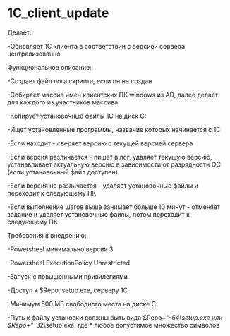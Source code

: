 # 1C_client_update

Делает:

-Обновляет 1С клиента в соответствии с версией сервера централизованно

Функциональное описание: 

-Создает файл лога скрипта, если он не создан

-Собирает массив имен клиентских ПК windows из AD, далее делает для каждого из участников массива

-Копирует установочные файлы 1С на диск С:

-Ищет установленные программы, название которых начинается с 1С

-Если находит - сверяет версию с текущей версией сервера

-Если версия различается - пишет в лог, удаляет текущую версию, устанавливает актуальную версию в зависимости от разрядности ОС (если установочный файл доступен)

-Если версия не различается - удаляет установочные файлы и переходит к следующему ПК

-Если выполнение шагов выше занимает больше 10 минут - отменяет задание и удаляет установочные файлы, потом переходит к следующему ПК

Требования к внедрению:

-Powersheel минимально версии 3

-Powersheel ExecutionPolicy Unrestricted

-Запуск с повышенными привилегиями

-Доступ к $Repo, setup.exe, серверу 1С

-Минимум 500 МБ свободного места на диске C:

-Путь к файлу установки должны быть вида $Repo+"*-64\setup.exe или $Repo+"*-32\setup.exe, где * любое допустимое множество символов
